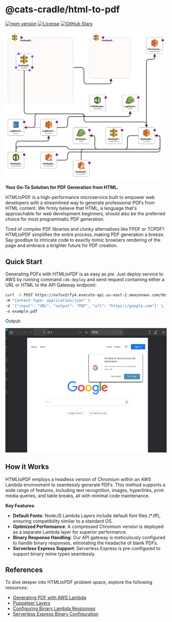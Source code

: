 # @cats-cradle/html-to-pdf

[![npm version](https://badge.fury.io/js/@cats-cradle%2Fhtml-to-pdf.svg)](https://badge.fury.io/js/@cats-cradle%2Fhtml-to-pdf)
[![License](https://img.shields.io/badge/License-MIT-brightgreen.svg)](LICENSE)
[![GitHub Stars](https://img.shields.io/github/stars/hxtree/cats-cradle?style=social)](https://github.com/hxtree/cats-cradle/stargazers)

![CloudFormation Diagram](tree-designer.png)

**Your Go-To Solution for PDF Generation from HTML.**

HTMLtoPDF is a high-performance microservice built to empower web developers
with a streamlined way to generate professional PDFs from HTML content. We
firmly believe that HTML, a language that's approachable for web development
beginners, should also be the preferred choice for most programmatic PDF
generation.

Tired of complex PDF libraries and clunky alternatives like FPDF or TCPDF?
HTMLtoPDF simplifies the entire process, making PDF generation a breeze. Say
goodbye to intricate code to exactly mimic browsers rendering of the page and
embrace a brighter future for PDF creation.

## Quick Start

Generating PDFs with HTMLtoPDF is as easy as pie. Just deploy service to AWS by
running command `cdk:deploy` and send request containing either a URL or HTML to
the API Gateway endpoint:

```bash
curl -X POST https://nx7uv2rfy4.execute-api.us-east-2.amazonaws.com/default/v1/html-to-pdf/pdf \
-H "Content-Type: application/json" \
-d '{"input": "URL", "output": "PDF", "url": "https://google.com"}' \
-o example.pdf
```

Output:

![Example Image](https://github.com/hxtree/cats-cradle/raw/main/services/html-to-pdf/example.png)

## How it Works

HTMLtoPDF employs a headless version of Chromium within an AWS Lambda
environment to seamlessly generate PDFs. This method supports a wide range of
features, including text recognition, images, hyperlinks, print media queries,
and table breaks, all with minimal code maintenance.

**Key Features**:

- **Default Fonts**: NodeJS Lambda Layers include default font files (\*.tff),
  ensuring compatibility similar to a standard OS.
- **Optimized Performance**: A compressed Chromium version is deployed as a
  separate Lambda layer for superior performance.
- **Binary Response Handling**: Our API gateway is meticulously configured to
  handle binary responses, eliminating the headache of blank PDFs.
- **Serverless Express Support**: Serverless Express is pre-configured to
  support binary mime types seamlessly.

## References

To dive deeper into HTMLtoPDF problem space, explore the following resources:

- [Generating PDF with AWS Lambda](https://wavelop.com/en/story/generate-pdf-with-aws-lambda/)
- [Puppeteer Layers](https://github.com/RafalWilinski/serverless-puppeteer-layers/tree/master/layer)
- [Configuring Binary Lambda Responses](https://docs.aws.amazon.com/apigateway/latest/developerguide/api-gateway-payload-encodings-configure-with-console.html)
- [Serverless Express Binary Configuration](https://github.com/vendia/serverless-express/blob/master/examples/basic-starter/lambda.js)
